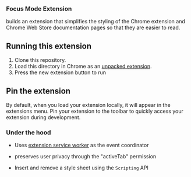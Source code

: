 ### Focus Mode Extension

builds an extension that simplifies the styling of the Chrome extension and Chrome Web Store documentation pages so that they are easier to read.

## Running this extension

1. Clone this repository.
2. Load this directory in Chrome as an [unpacked extension](https://developer.chrome.com/docs/extensions/mv3/getstarted/development-basics/#load-unpacked).
3. Press the new extension button to run

## Pin the extension

By default, when you load your extension locally, it will appear in the extensions menu. Pin your extension to the toolbar to quickly access your extension during development.

### Under the hood

- Uses [extension service worker](https://developer.chrome.com/docs/extensions/develop/concepts/service-workers) as the event coordinator

- preserves user privacy through the "activeTab" permission

- Insert and remove a style sheet using the `Scripting` API
